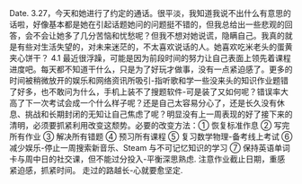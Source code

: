 Date.
3.27，今天和她进行了约定的通话。很平淡，我知道我说不出什么有意思的话啦，好像基本都是她在引起话题她问的问题挺不错的，但我总给出一些悲观的回答，会不会让她多了几分苦恼和忧愁呢？但我不想对她说谎，隐瞒自己。我真的就是有些对生活失望的，对未来迷茫的，不太喜欢说话的人。她喜欢吃米老头的蛋黄夹心饼干？
4.1 最近很浮躁，可能是因为前段时间的努力让自己表面上领先着课程进度吧。每天都不知道干什么，只是为了好玩才做事，没有一点紧迫感了。更多的时间被稍微放开的娱乐和网络资讯所吸引-指听歌和学一些没来头的知识作业题错了好多，也不敢问为什么，手机上装不了搜题软件-可是装了又如何呢？错误率大高了下一次考试会成一个什么样子呢？还是自己太容易分心了，还是长久没有休息、挑战和长期封闭的无知让自己焦虑了呢？明显没有上一周表现的好了接下来的清明，必须要抓紧利用改变这颓势。必要的改变方法：① 恢复标准作息 ② 写完所有作业 ③ 解决所有错题 ④ 预习所有课程 ⑤ 复习数学物理-备考线上考试 ⑥ 减少娱乐-停止一周搜索新音乐、Steam 与不可记忆知识的学习 ⑦ 保持英语单词卡与周中日的社交课，但不能过分投入-平衡深思熟虑.
注意作业截止日期，重感紧迫感，抓紧时间。
走过的路越长-心就要愈坚定.
